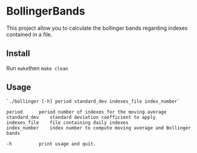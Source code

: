 # BollingerBands

This project allow you to calculate the bollinger bands regarding indexes contained in a file.

## Install

Run `make`then `make clean`

## Usage


    `./bollinger [-h] period standard_dev indexes_file index_number`

    period		period number of indexes for the moving average
    standard_dev	standard deviation coefficient to apply
    indexes_file	file containing daily indexes
    index_number	index number to compute moving average and Bollinger bands

    -h			print usage and quit.
